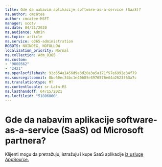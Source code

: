 ```yaml
---
title: Gde da nabavim aplikacije software-as-a-service (SaaS)?
ms.author: cmcatee
author: cmcatee-MSFT
manager: scotv
ms.date: 04/21/2020
ms.audience: Admin
ms.topic: article
ms.service: o365-administration
ROBOTS: NOINDEX, NOFOLLOW
localization_priority: Normal
ms.collection: Adm_O365
ms.custom:
- "9000562"
- "2421"
ms.openlocfilehash: 92c654a1456d9a3d20a3a5a171f97e6992e34f79
ms.sourcegitcommit: 8bc60ec34bc1e40685e3976576e04a2623f63a7c
ms.translationtype: MT
ms.contentlocale: sr-Latn-RS
ms.lasthandoff: 04/15/2021
ms.locfileid: "51806060"
---
```

# <a name="where-do-i-get-software-as-a-service-saas-apps-from-microsoft-partners"></a>Gde da nabavim aplikacije software-as-a-service (SaaS) od Microsoft partnera?

Klijenti mogu da pretražuju, istražuju i kupe SaaS aplikacije [iz usluge AppSource.](https://appsource.microsoft.com)